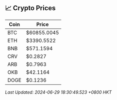 ## 📈 Crypto Prices

| Coin | Price |
| ---- | ----- |
| BTC | $60855.0045 |
| ETH | $3390.5522 |
| BNB | $571.1594 |
| CRV | $0.2827 |
| ARB | $0.7963 |
| OKB | $42.1164 |
| DOGE | $0.1236 |

_Last Updated: 2024-06-29 18:30:49.523 +0800 HKT_
